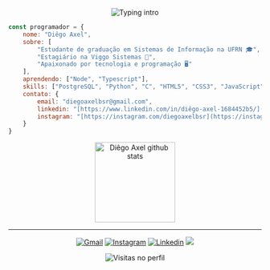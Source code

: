 <p align="center">
  <img
    src="https://readme-typing-svg.demolab.com?font=Fira+Code&size=28&duration=2500&pause=900&color=A599E9&center=true&vCenter=true&width=700&height=60&lines=Seja%20bem-vindo!%20Sou%20Arthur%20%F0%9F%91%8B"
    alt="Typing intro"
  />
</p>


```javascript
const programador = {
    nome: "Diêgo Axel",
    sobre: [
        "Estudante de graduação em Sistemas de Informação na UFRN 🎓",
        "Estagiário na Viggo Sistemas 👾",
        "Apaixonado por tecnologia e programação 🖥️"
    ],
    aprendendo: ["Node", "Typescript"],
    skills: ["PostgreSQL", "Python", "C", "HTML5", "CSS3", "JavaScript"],
    contato: {
        email: "diegoaxelbsr@gmail.com",
        linkedin: "[https://www.linkedin.com/in/diêgo-axel-1684452b5/](https://www.linkedin.com/in/diêgo-axel-1684452b5/)",
        instagram: "[https://instagram.com/diegoaxelbsr](https://instagram.com/diegoaxelbsr)"
    }
}
```
<div align="center"> 
  <img height="160em" src="https://github-readme-stats.vercel.app/api?username=Diego-Axel&show_icons=true&theme=tokyonight" alt="Diêgo Axel github stats" /> 

___
[![Gmail](https://img.shields.io/badge/Gmail-D14836?style=for-the-badge&logo=gmail&logoColor=white)](mailto:diegoaxelbsr@gmail.com?!&&p=4740667362060c04JmltdHM9MTcwMTY0ODAwMCZpZ3VpZD0zM2Y4NTM4Ni0yMDEwLTZhOTEtMzQ3Yi00MDU0MjFjNjZiZTcmaW5zaWQ9NTE5Ng&ptn=3&ver=2&hsh=3&fclid=33f85386-2010-6a91-347b-405421c66be7&psq=gmail&u=a1aHR0cDovL21haWwuZ29vZ2xlLmNvbS9tYWlsP2hsPXB0LUJS&ntb=1)
[![Instagram](https://img.shields.io/badge/Instagram-E4405F?style=for-the-badge&logo=instagram&logoColor=white)](https://instagram.com/diegoaxelbsr)
[![Linkedin](https://img.shields.io/badge/LinkedIn-0077B5?style=for-the-badge&logo=linkedin&logoColor=white)](https://www.linkedin.com/in/di%C3%AAgo-axel-1684452b5/)
<a href= "https://profile.codersrank.io/user/diego-axel" target="_blank">
<img src="https://img.shields.io/static/v1?style=for-the-badge&message=CodersRank&color=67A4AC&logo=CodersRank&logoColor=FFFFFF&label=">
</a>

![Visitas no perfil](https://komarev.com/ghpvc/?username=Diego-Axel&color=red&style=for-the-badge&label=visitas+do+perfil)
